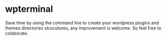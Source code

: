 # wpterminal
Save time by using the command line to create your wordpress plugins and themes directories strucutures, any improvement is welcome. So feel free to colaborate.
